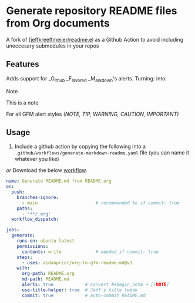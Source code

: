 
# Generate repository README files from Org documents

A fork of [[jeffkreeftmeijer/readme.el](https://github.com/jeffkreeftmeijer/readme.el) as a Github Action to avoid including uneccesary submodules in your repos


## Features

Adds support for \_G<sub>ithub</sub> \_F<sub>lavored</sub> \_M<sub>arkdown</sub>'s alerts. Turning: into:

> [!NOTE]
> This is a note
> 

For all GFM alert styles *(NOTE, TIP, WARNING, CAUTION, IMPORTANT)*


## Usage

1.  Include a github action by copying the following into a `.github/workflows/generate-markdown-readme.yaml` file (you can name it whatever you like)

*or* Download the below [workflow](https://raw.githubusercontent.com/aidanprior/org-to-gfm-readme-md/refs/heads/main/example-workflow.yaml).

```yaml
name: Generate README.md from README.org
on:
  push:
    branches-ignore:
      - main                      # recommended to if commit: true
    paths:
      - '**/.org'
  workflow_dispatch:

jobs:
  generate:
    runs-on: ubuntu-latest
    permissions:
      contents: write             # needed if commit: true
    steps:
      - uses: aidanprior/org-to-gfm-readme-md@v1
	with:
	  org-path: README.org
	  md-path: README.md
	  alerts: true            # convert #+begin_note → [!NOTE]
	  use-title-helper: true  # Jeff's title tweak
	  commit: true            # auto-commit README.md
```